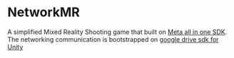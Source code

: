 # NetworkMR
 A simplified Mixed Reality Shooting game that built on [Meta all in one SDK](https://assetstore.unity.com/packages/tools/integration/meta-xr-all-in-one-sdk-269657?utm_source=google&utm_medium=cpc&utm_campaign=as_as_as_amer_amer-t1_en_pu_dsp-pmax_acq_pr_2024-04_x_cc3022_ev_id:71700000118169934&utm_content=_id:_SpringSalePMAX2023_&utm_term=&gad_source=1&gad_campaignid=21152476739&gbraid=0AAAAADdB-xFv4dXviubMU55snIFsbMohl&gclid=Cj0KCQjwoNzABhDbARIsALfY8VN0XjvszOv1PS509ZTylHbB4CVmWZMfmtQ_geIBCqaTShBFg-C7X2saAs3vEALw_wcB&gclsrc=aw.ds). The networking communication is bootstrapped on [google drive sdk for Unity](https://github.com/elringus/unity-google-drive)
